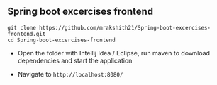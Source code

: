 ## Spring boot excercises frontend

```git clone https://github.com/mrakshith21/Spring-boot-excercises-frontend.git```  
```cd Spring-boot-excercises-frontend```

- Open the folder with Intellij Idea / Eclipse, run maven
  to download dependencies and start the application

- Navigate to ```http://localhost:8080/```